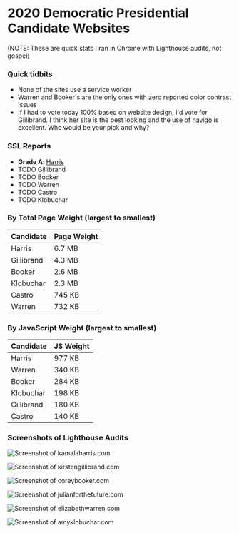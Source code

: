 # 2020 Democratic Presidential Candidate Websites
(NOTE: These are quick stats I ran in Chrome with Lighthouse audits, not gospel)

### Quick tidbits
- None of the sites use a service worker
- Warren and Booker's are the only ones with zero reported color contrast issues
- If I had to vote today 100% based on website design, I'd vote for Gillibrand. I think her site is the best looking and the use of [navigo](https://fonts.adobe.com/fonts/navigo) is excellent. Who would be your pick and why?

### SSL Reports
- **Grade A**: [Harris](https://www.ssllabs.com/ssltest/analyze.html?d=kamalaharris.org)
- TODO Gillibrand
- TODO Booker
- TODO Warren
- TODO Castro
- TODO Klobuchar

### By Total Page Weight (largest to smallest)

| Candidate  | Page Weight |
|------------|-------------|
| Harris     | 6.7 MB      |
| Gillibrand | 4.3 MB      |
| Booker     | 2.6 MB      |
| Klobuchar  | 2.3 MB      |
| Castro     | 745 KB      |
| Warren     | 732 KB      |

### By JavaScript Weight (largest to smallest)

| Candidate  | JS Weight |
|------------|-------------|
| Harris     | 977 KB      |
| Warren     | 340 KB      |
| Booker     | 284 KB      |
| Klobuchar  | 198 KB      |
| Gillibrand | 180 KB      |
| Castro     | 140 KB      |

### Screenshots of Lighthouse Audits
[](https://kamalaharris.org/)
![Screenshot of kamalaharris.com](https://cl.ly/096e0421f42b/harris.png)

[](https://kirstengillibrand.com/)
![Screenshot of kirstengillibrand.com](https://cl.ly/e84e748dba70/gillibrand.png)

[](https://corybooker.com/)
![Screenshot of coreybooker.com](https://cl.ly/6ef77a97798f/booker.png)

[](https://www.julianforthefuture.com/)
![Screenshot of julianforthefuture.com](https://cl.ly/26c30ca06d34/castro.png)

[](https://elizabethwarren.com/)
![Screenshot of elizabethwarren.com](https://cl.ly/1214cef5beff/warren.png)

[](https://amyklobuchar.com/)
![Screenshot of amyklobuchar.com](https://cl.ly/73ae811450f3/klobuchar.png)
